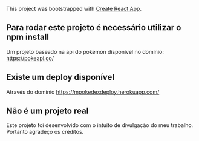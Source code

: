 This project was bootstrapped with [Create React App](https://github.com/facebook/create-react-app).

## Para rodar este projeto é necessário utilizar o npm install

  Um projeto baseado na api do pokemon disponível no domínio: https://pokeapi.co/
  
## Existe um deploy disponível
  
  Através do domínio https://mpokedexdeploy.herokuapp.com/

## Não é um projeto real
  
  Este projeto foi desenvolvido com o intuíto de divulgação do meu trabalho. Portanto agradeço os créditos.
  
